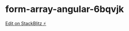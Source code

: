 # form-array-angular-6bqvjk

[Edit on StackBlitz ⚡️](https://stackblitz.com/edit/form-array-angular-6bqvjk)